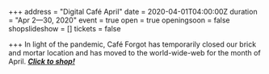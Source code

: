 +++
address = "Digital Café April"
date = 2020-04-01T04:00:00Z
duration = "Apr 2—30, 2020"
event = true
open = true
openingsoon = false
shopslideshow = []
tickets = false

+++
In light of the pandemic, Café Forgot has temporarily closed our brick and mortar location and has moved to the world-wide-web for the month of April. [**_Click to shop!_**](https://shop.cafeforgot.com/ "Click to shop")